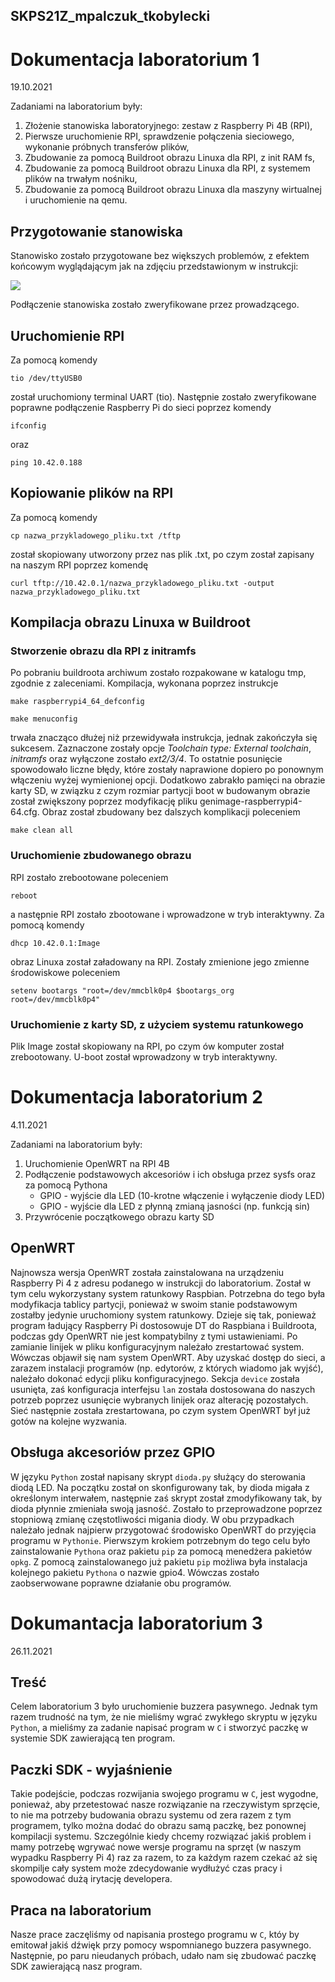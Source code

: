 ## SKPS21Z_mpalczuk_tkobylecki

# Dokumentacja laboratorium 1
19.10.2021

Zadaniami na laboratorium były:
1. Złożenie stanowiska laboratoryjnego: zestaw z Raspberry Pi 4B (RPI),
2. Pierwsze uruchomienie RPI, sprawdzenie połączenia sieciowego, wykonanie próbnych transferów plików,
3. Zbudowanie za pomocą Buildroot obrazu Linuxa dla RPI, z init RAM fs,
4. Zbudowanie za pomocą Buildroot obrazu Linuxa dla RPI, z systemem plików na trwałym nośniku,
5. Zbudowanie za pomocą Buildroot obrazu Linuxa dla maszyny wirtualnej i uruchomienie na qemu.

## Przygotowanie stanowiska
Stanowisko zostało przygotowane bez większych problemów, z efektem końcowym wyglądającym jak na zdjęciu przedstawionym w instrukcji:

![](https://media.discordapp.net/attachments/784434620665954364/902290466609959012/unknown.png)

Podłączenie stanowiska zostało zweryfikowane przez prowadzącego.

## Uruchomienie RPI
Za pomocą komendy

`tio /dev/ttyUSB0`

został uruchomiony terminal UART (tio). Następnie zostało zweryfikowane poprawne podłączenie Raspberry Pi do sieci poprzez komendy

`ifconfig`

oraz

`ping 10.42.0.188`

## Kopiowanie plików na RPI
Za pomocą komendy

`cp nazwa_przykladowego_pliku.txt /tftp`

został skopiowany utworzony przez nas plik .txt, po czym został zapisany na naszym RPI poprzez komendę

`curl tftp://10.42.0.1/nazwa_przykladowego_pliku.txt -output nazwa_przykladowego_pliku.txt`

## Kompilacja obrazu Linuxa w Buildroot
### Stworzenie obrazu dla RPI z initramfs
Po pobraniu buildroota archiwum zostało rozpakowane w katalogu tmp, zgodnie z zaleceniami. Kompilacja, wykonana poprzez instrukcje

`make raspberrypi4_64_defconfig`

`make menuconfig`

trwała znacząco dłużej niż przewidywała instrukcja, jednak zakończyła się sukcesem.
Zaznaczone zostały opcje _Toolchain type: External toolchain_, _initramfs_ oraz wyłączone zostało _ext2/3/4_. To ostatnie posunięcie spowodowało liczne błędy, które zostały naprawione dopiero po ponownym włączeniu wyżej wymienionej opcji. Dodatkowo zabrakło pamięci na obrazie karty SD, w związku z czym rozmiar partycji boot w budowanym obrazie został zwiększony poprzez modyfikację pliku genimage-raspberrypi4-64.cfg. Obraz został zbudowany bez dalszych komplikacji poleceniem

`make clean all`

### Uruchomienie zbudowanego obrazu
RPI zostało zrebootowane poleceniem

`reboot`

a następnie RPI zostało zbootowane i wprowadzone w tryb interaktywny. Za pomocą komendy

`dhcp 10.42.0.1:Image`

obraz Linuxa został załadowany na RPI. Zostały zmienione jego zmienne środowiskowe poleceniem

`setenv bootargs "root=/dev/mmcblk0p4 $bootargs_org root=/dev/mmcblk0p4"`

### Uruchomienie z karty SD, z użyciem systemu ratunkowego

Plik Image został skopiowany na RPI, po czym ów komputer został zrebootowany. U-boot został wprowadzony w tryb interaktywny.

# Dokumentacja laboratorium 2
4.11.2021

Zadaniami na laboratorium były:
1. Uruchomienie OpenWRT na RPI 4B
2. Podłączenie podstawowych akcesoriów i ich obsługa przez sysfs oraz za pomocą
Pythona
    - GPIO - wyjście dla LED (10-krotne włączenie i wyłączenie diody LED)
    - GPIO - wyjście dla LED z płynną zmianą jasności (np. funkcją sin)
3. Przywrócenie początkowego obrazu karty SD

## OpenWRT
Najnowsza wersja OpenWRT została zainstalowana na urządzeniu Raspberry Pi 4 z adresu podanego w instrukcji do laboratorium. Został w tym celu wykorzystany system ratunkowy Raspbian. Potrzebna do tego była modyfikacja tablicy partycji, ponieważ w swoim stanie podstawowym zostałby jedynie uruchomiony system ratunkowy. Dzieje się tak, ponieważ program ładujący Raspberry Pi dostosowuje DT do Raspbiana i Buildroota, podczas gdy OpenWRT nie jest kompatybilny z tymi ustawieniami. Po zamianie linijek w pliku konfiguracyjnym należało zrestartować system. Wówczas objawił się nam system OpenWRT. Aby uzyskać dostęp do sieci, a zarazem instalacji programów (np. edytorów, z których wiadomo jak wyjść), należało dokonać edycji pliku konfiguracyjnego. Sekcja `device` została usunięta, zaś konfiguracja interfejsu `lan` została dostosowana do naszych potrzeb poprzez usunięcie wybranych linijek oraz alterację pozostałych. Sieć następnie została zrestartowana, po czym system OpenWRT był już gotów na kolejne wyzwania.

## Obsługa akcesoriów przez GPIO
W języku `Python` został napisany skrypt `dioda.py` służący do sterowania diodą LED. Na początku został on skonfigurowany tak, by dioda migała z określonym interwałem, następnie zaś skrypt został zmodyfikowany tak, by dioda płynnie zmieniała swoją jasność. Zostało to przeprowadzone poprzez stopniową zmianę częstotliwości migania diody. W obu przypadkach należało jednak najpierw przygotować środowisko OpenWRT do przyjęcia programu w `Pythonie`. Pierwszym krokiem potrzebnym do tego celu było zainstalowanie `Pythona` oraz pakietu `pip` za pomocą menedżera pakietów `opkg`. Z pomocą zainstalowanego już pakietu `pip` możliwa była instalacja kolejnego pakietu `Pythona` o nazwie gpio4. Wówczas zostało zaobserwowane poprawne działanie obu programów.

# Dokumantacja laboratorium 3
26.11.2021

## Treść
Celem laboratorium 3 było uruchomienie buzzera pasywnego. Jednak tym razem trudność na tym, że nie mieliśmy wgrać zwykłego skryptu w języku `Python`, a mieliśmy za zadanie napisać program w `C` i stworzyć paczkę w systemie SDK zawierającą ten program.

## Paczki SDK - wyjaśnienie
Takie podejście, podczas rozwijania swojego programu w `C`, jest wygodne, ponieważ, aby przetestować nasze rozwiązanie na rzeczywistym sprzęcie, to nie ma potrzeby budowania obrazu systemu od zera razem z tym programem, tylko można dodać do obrazu samą paczkę, bez ponownej kompilacji systemu. Szczególnie kiedy chcemy rozwiązać jakiś problem i mamy potrzebę wgrywać nowe wersje programu na sprzęt (w naszym wypadku Raspberry Pi 4) raz za razem, to za każdym razem czekać aż się skompilje cały system może zdecydowanie wydłużyć czas pracy i spowodować dużą irytację developera.

## Praca na laboratorium
Nasze prace zaczęliśmy od napisania prostego programu w `C`, któy by emitował jakiś dźwięk przy pomocy wspomnianego buzzera pasywnego. Następnie, po paru nieudanych próbach, udało nam się zbudować paczkę SDK zawierającą nasz program.
